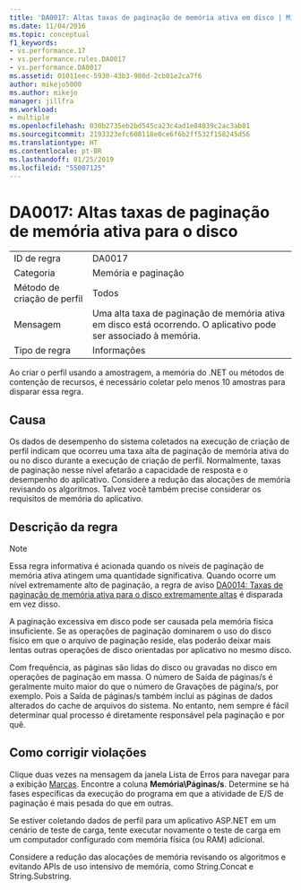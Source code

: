```yaml
---
title: 'DA0017: Altas taxas de paginação de memória ativa em disco | Microsoft Docs'
ms.date: 11/04/2016
ms.topic: conceptual
f1_keywords:
- vs.performance.17
- vs.performance.rules.DA0017
- vs.performance.DA0017
ms.assetid: 01011eec-5930-43b3-980d-2cb01e2ca7f6
author: mikejo5000
ms.author: mikejo
manager: jillfra
ms.workload:
- multiple
ms.openlocfilehash: 030b2735eb2bd545ca23c4ad1e84039c2ac3ab81
ms.sourcegitcommit: 2193323efc608118e0ce6f6b2ff532f158245d56
ms.translationtype: HT
ms.contentlocale: pt-BR
ms.lasthandoff: 01/25/2019
ms.locfileid: "55007125"
---
```

# <a name="da0017-high-rates-of-paging-active-memory-to-disk"></a>DA0017: Altas taxas de paginação de memória ativa para o disco

|||  
|-|-|  
|ID de regra|DA0017|  
|Categoria|Memória e paginação|  
|Método de criação de perfil|Todos|  
|Mensagem|Uma alta taxa de paginação de memória ativa em disco está ocorrendo. O aplicativo pode ser associado à memória.|  
|Tipo de regra|Informações|  

 Ao criar o perfil usando a amostragem, a memória do .NET ou métodos de contenção de recursos, é necessário coletar pelo menos 10 amostras para disparar essa regra.  

## <a name="cause"></a>Causa  
 Os dados de desempenho do sistema coletados na execução de criação de perfil indicam que ocorreu uma taxa alta de paginação de memória ativa do ou no disco durante a execução de criação de perfil. Normalmente, taxas de paginação nesse nível afetarão a capacidade de resposta e o desempenho do aplicativo. Considere a redução das alocações de memória revisando os algoritmos. Talvez você também precise considerar os requisitos de memória do aplicativo.  

## <a name="rule-description"></a>Descrição da regra  

> [!NOTE]
>  Essa regra informativa é acionada quando os níveis de paginação de memória ativa atingem uma quantidade significativa. Quando ocorre um nível extremamente alto de paginação, a regra de aviso [DA0014: Taxas de paginação de memória ativa para o disco extremamente altas](../profiling/da0014-extremely-high-rates-of-paging-active-memory-to-disk.md) é disparada em vez disso.  

 A paginação excessiva em disco pode ser causada pela memória física insuficiente. Se as operações de paginação dominarem o uso do disco físico em que o arquivo de paginação reside, elas poderão deixar mais lentas outras operações de disco orientadas por aplicativo no mesmo disco.  

 Com frequência, as páginas são lidas do disco ou gravadas no disco em operações de paginação em massa. O número de Saída de páginas/s é geralmente muito maior do que o número de Gravações de página/s, por exemplo. Pois a Saída de páginas/s também inclui as páginas de dados alterados do cache de arquivos do sistema. No entanto, nem sempre é fácil determinar qual processo é diretamente responsável pela paginação e por quê.  

## <a name="how-to-fix-violations"></a>Como corrigir violações  
 Clique duas vezes na mensagem da janela Lista de Erros para navegar para a exibição [Marcas](../profiling/marks-view.md). Encontre a coluna **Memória\Páginas/s**. Determine se há fases específicas da execução do programa em que a atividade de E/S de paginação é mais pesada do que em outras.  

 Se estiver coletando dados de perfil para um aplicativo ASP.NET em um cenário de teste de carga, tente executar novamente o teste de carga em um computador configurado com memória física (ou RAM) adicional.  

 Considere a redução das alocações de memória revisando os algoritmos e evitando APIs de uso intensivo de memória, como String.Concat e String.Substring.